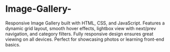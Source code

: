 # Image-Gallery-
Responsive Image Gallery built with HTML, CSS, and JavaScript. Features a dynamic grid layout, smooth hover effects, lightbox view with next/prev navigation, and category filters. Fully responsive design ensures great viewing on all devices. Perfect for showcasing photos or learning front-end basics.
